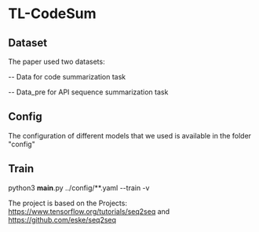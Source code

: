 # TL-CodeSum
## Dataset
The paper used two datasets:

-- Data for code summarization task

-- Data_pre for API sequence summarization task

## Config
The configuration of different models that we used is available in the folder "config"

## Train
python3 __main__.py ../config/**.yaml --train -v

The project is based on the Projects: https://www.tensorflow.org/tutorials/seq2seq and https://github.com/eske/seq2seq
